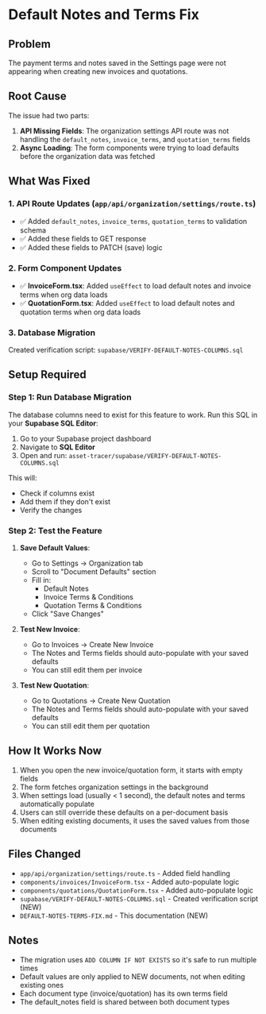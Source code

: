 # Default Notes and Terms Fix

## Problem
The payment terms and notes saved in the Settings page were not appearing when creating new invoices and quotations.

## Root Cause
The issue had two parts:
1. **API Missing Fields**: The organization settings API route was not handling the `default_notes`, `invoice_terms`, and `quotation_terms` fields
2. **Async Loading**: The form components were trying to load defaults before the organization data was fetched

## What Was Fixed

### 1. API Route Updates (`app/api/organization/settings/route.ts`)
- ✅ Added `default_notes`, `invoice_terms`, `quotation_terms` to validation schema
- ✅ Added these fields to GET response
- ✅ Added these fields to PATCH (save) logic

### 2. Form Component Updates
- ✅ **InvoiceForm.tsx**: Added `useEffect` to load default notes and invoice terms when org data loads
- ✅ **QuotationForm.tsx**: Added `useEffect` to load default notes and quotation terms when org data loads

### 3. Database Migration
Created verification script: `supabase/VERIFY-DEFAULT-NOTES-COLUMNS.sql`

## Setup Required

### Step 1: Run Database Migration

The database columns need to exist for this feature to work. Run this SQL in your **Supabase SQL Editor**:

1. Go to your Supabase project dashboard
2. Navigate to **SQL Editor**
3. Open and run: `asset-tracer/supabase/VERIFY-DEFAULT-NOTES-COLUMNS.sql`

This will:
- Check if columns exist
- Add them if they don't exist
- Verify the changes

### Step 2: Test the Feature

1. **Save Default Values**:
   - Go to Settings → Organization tab
   - Scroll to "Document Defaults" section
   - Fill in:
     - Default Notes
     - Invoice Terms & Conditions
     - Quotation Terms & Conditions
   - Click "Save Changes"

2. **Test New Invoice**:
   - Go to Invoices → Create New Invoice
   - The Notes and Terms fields should auto-populate with your saved defaults
   - You can still edit them per invoice

3. **Test New Quotation**:
   - Go to Quotations → Create New Quotation
   - The Notes and Terms fields should auto-populate with your saved defaults
   - You can still edit them per quotation

## How It Works Now

1. When you open the new invoice/quotation form, it starts with empty fields
2. The form fetches organization settings in the background
3. When settings load (usually < 1 second), the default notes and terms automatically populate
4. Users can still override these defaults on a per-document basis
5. When editing existing documents, it uses the saved values from those documents

## Files Changed

- `app/api/organization/settings/route.ts` - Added field handling
- `components/invoices/InvoiceForm.tsx` - Added auto-populate logic
- `components/quotations/QuotationForm.tsx` - Added auto-populate logic
- `supabase/VERIFY-DEFAULT-NOTES-COLUMNS.sql` - Created verification script (NEW)
- `DEFAULT-NOTES-TERMS-FIX.md` - This documentation (NEW)

## Notes

- The migration uses `ADD COLUMN IF NOT EXISTS` so it's safe to run multiple times
- Default values are only applied to NEW documents, not when editing existing ones
- Each document type (invoice/quotation) has its own terms field
- The default_notes field is shared between both document types

